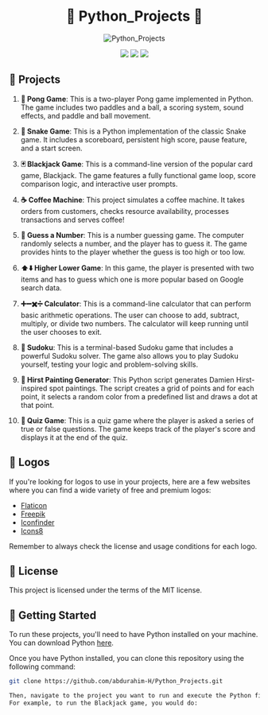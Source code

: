 <h1 align="center">🐍 Python_Projects 🚀</h1>

<p align="center">
  <img src="[https://i.imgur.com/lTlUmcC.pnghttps://i.imgur.com/lTlUmcC.png](https://i.imgur.com/6qH9TNq.png)" alt="Python_Projects">
</p>

<p align="center">
  <img src="https://img.shields.io/badge/Python-3776AB?style=for-the-badge&logo=python&logoColor=white" />
  <img src="https://img.shields.io/badge/Visual_Studio_Code-0078d7.svg?style=for-the-badge&logo=visual-studio-code&logoColor=white" />
  <img src="https://img.shields.io/badge/license-MIT-blue.svg?style=for-the-badge" />
</p>

## 🎲 Projects

1. **🏓 Pong Game**: This is a two-player Pong game implemented in Python. The game includes two paddles and a ball, a scoring system, sound effects, and paddle and ball movement.

2. **🐍 Snake Game**: This is a Python implementation of the classic Snake game. It includes a scoreboard, persistent high score, pause feature, and a start screen.

3. **🃏 Blackjack Game**: This is a command-line version of the popular card game, Blackjack. The game features a fully functional game loop, score comparison logic, and interactive user prompts.

4. **☕ Coffee Machine**: This project simulates a coffee machine. It takes orders from customers, checks resource availability, processes transactions and serves coffee!

5. **🔮 Guess a Number**: This is a number guessing game. The computer randomly selects a number, and the player has to guess it. The game provides hints to the player whether the guess is too high or too low.

6. **⬆️⬇️ Higher Lower Game**: In this game, the player is presented with two items and has to guess which one is more popular based on Google search data.

7. **➕➖✖️➗ Calculator**: This is a command-line calculator that can perform basic arithmetic operations. The user can choose to add, subtract, multiply, or divide two numbers. The calculator will keep running until the user chooses to exit.

8. **🧩 Sudoku**: This is a terminal-based Sudoku game that includes a powerful Sudoku solver. The game also allows you to play Sudoku yourself, testing your logic and problem-solving skills.

9. **🎨 Hirst Painting Generator**: This Python script generates Damien Hirst-inspired spot paintings. The script creates a grid of points and for each point, it selects a random color from a predefined list and draws a dot at that point.

10. **📝 Quiz Game**: This is a quiz game where the player is asked a series of true or false questions. The game keeps track of the player's score and displays it at the end of the quiz.

## 🎨 Logos

If you're looking for logos to use in your projects, here are a few websites where you can find a wide variety of free and premium logos:

- [Flaticon](https://www.flaticon.com/)
- [Freepik](https://www.freepik.com/)
- [Iconfinder](https://www.iconfinder.com/)
- [Icons8](https://icons8.com/icons)

Remember to always check the license and usage conditions for each logo.

## 📝 License

This project is licensed under the terms of the MIT license.

## 🚀 Getting Started

To run these projects, you'll need to have Python installed on your machine. You can download Python [here](https://www.python.org/downloads/).

Once you have Python installed, you can clone this repository using the following command:


```bash
git clone https://github.com/abdurahim-H/Python_Projects.git

Then, navigate to the project you want to run and execute the Python file
For example, to run the Blackjack game, you would do:
